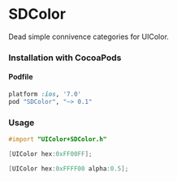 # SDColor

Dead simple connivence categories for UIColor.

### Installation with CocoaPods

#### Podfile

```ruby
platform :ios, '7.0'
pod "SDColor", "~> 0.1"
```

### Usage

```objective-c
#import "UIColor+SDColor.h"
```

```objective-c
[UIColor hex:0xFF00FF];
```

```objective-c
[UIColor hex:0xFFFF00 alpha:0.5];
```
